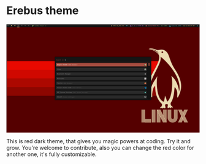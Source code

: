# Erebus theme
<img src="src/img/banner.png" style="display: block; margin: 0 auto"/>

This is red dark theme, that gives you magic powers at coding. Try it and grow. You're welcome to contribute, also you can change the red color for another one, it's fully customizable.